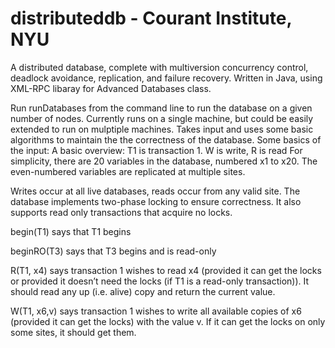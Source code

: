 distributeddb - Courant Institute, NYU
=============
A distributed database, complete
with multiversion concurrency control, deadlock avoidance, replication, and failure recovery. Written in Java, using XML-RPC libaray for Advanced Databases class.

Run runDatabases from the command line to run the database on a given number of nodes. Currently runs on a single machine, but could be easily extended to run on mulptiple machines.
Takes input and uses some basic algorithms to maintain the the correctness of the database. Some basics of the input:
A basic overview:
T1 is transaction 1.
W is write, R is read
For simplicity, there are 20 variables in the database, numbered x1 to x20. The even-numbered variables are replicated at multiple sites. 

Writes occur at all live databases, reads occur from any valid site. The database implements two-phase locking to ensure correctness. It also supports read only transactions that acquire no locks.

begin(T1) says that T1 begins

beginRO(T3) says that T3 begins and is read-only

R(T1, x4) says transaction 1 wishes to read x4 (provided it can get the
locks or provided it doesn’t need the locks (if T1 is a read-only transaction)).
It should read any up (i.e. alive) copy and return the current value.

W(T1, x6,v) says transaction 1 wishes to write all available copies of x6 (provided it can get the locks) with the value v. If it can get the locks on
only some sites, it should get them.


